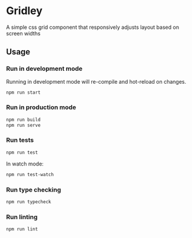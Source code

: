 # Gridley

A simple css grid component that responsively adjusts layout based on screen widths

## Usage

### Run in development mode

Running in development mode will re-compile and hot-reload on changes.

```bash
npm run start
```

### Run in production mode

```bash
npm run build
npm run serve
```

### Run tests

```bash
npm run test
```

In watch mode:

```bash
npm run test-watch
```

### Run type checking

```bash
npm run typecheck
```

### Run linting

```
npm run lint
```
